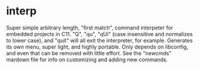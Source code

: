 # interp
Super simple arbitrary length, "first match", command interpeter for embedded projects in C11. "Q", "qu", "qUi" (case insensitive and normalizes to lower case), and "quit" will all exit the interpreter, for example. Generates its own menu, super light, and highly portable. Only depends on libconfig, and even that can be removed with little effort. See the "newcmds" mardown file for info on customizing and adding new commands.
